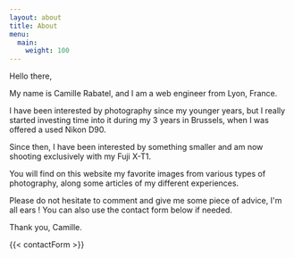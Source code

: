```yaml
---
layout: about
title: About
menu:
  main:
    weight: 100
---
```


Hello there,

My name is Camille Rabatel, and I am a web engineer from Lyon, France.

I have been interested by photography since my younger years, but I really started investing time into it during my 3 years in Brussels, when I was offered a used Nikon D90.

Since then, I have been interested by something smaller and am now shooting exclusively with my Fuji X-T1.

You will find on this website my favorite images from various types of photography, along some articles of my different experiences.

Please do not hesitate to comment and give me some piece of advice, I'm all ears !
You can also use the contact form below if needed.

Thank you,
Camille.

{{< contactForm >}}
